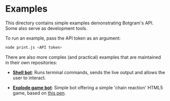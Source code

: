 # Examples

This directory contains simple examples demonstrating Botgram's API.
Some also serve as development tools.

To run an example, pass the API token as an argument:

~~~ bash
node print.js <API token>
~~~

There are also more complex (and practical) examples that are maintained
in their own repositories:

 - [**Shell bot**](https://github.com/botgram/shell-bot):
   Runs terminal commands, sends the live output and allows the user to interact.

 - [**Explode game bot**](https://github.com/botgram/explode-game-bot):
   Simple bot offering a simple 'chain reaction' HTML5 game, based on [this pen](https://codepen.io/towc/pen/BfAhe).
